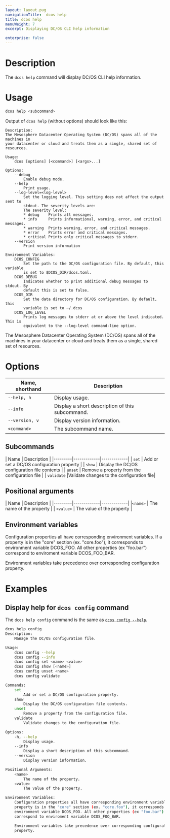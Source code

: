 ```yaml
---
layout: layout.pug
navigationTitle:  dcos help
title: dcos help
menuWeight: 7
excerpt: Displaying DC/OS CLI help information

enterprise: false
---
```


# Description
The `dcos help` command will display DC/OS CLI help information.

# Usage

```bash
dcos help <subcommand>
```
Output of `dcos help` (without options) should look like this:

```
Description:
The Mesosphere Datacenter Operating System (DC/OS) spans all of the machines in
your datacenter or cloud and treats them as a single, shared set of resources.

Usage:
    dcos [options] [<command>] [<args>...]

Options:
    --debug
        Enable debug mode.
    --help
        Print usage.
    --log-level=<log-level>
        Set the logging level. This setting does not affect the output sent to
        stdout. The severity levels are:
        The severity level:
        * debug    Prints all messages.
        * info     Prints informational, warning, error, and critical messages.
        * warning  Prints warning, error, and critical messages.
        * error    Prints error and critical messages.
        * critical Prints only critical messages to stderr.
    --version
        Print version information

Environment Variables:
    DCOS_CONFIG
        Set the path to the DC/OS configuration file. By default, this variable
        is set to $DCOS_DIR/dcos.toml.
    DCOS_DEBUG
        Indicates whether to print additional debug messages to stdout. By
        default this is set to false.
    DCOS_DIR
        Set the data directory for DC/OS configuration. By default, this
        variable is set to ~/.dcos
    DCOS_LOG_LEVEL
        Prints log messages to stderr at or above the level indicated. This is
        equivalent to the --log-level command-line option.
```

The Mesosphere Datacenter Operating System (DC/OS) spans all of the machines in your datacenter or cloud and treats them as a single, shared set of resources.


# Options


| Name, shorthand |  Description |
|---------|-------------|
| `--help, h`   |   Display usage. |
| `--info`   |   Display a short description of this subcommand. |
| `--version, v`   |  Display version information. |
| `<command>`   | The subcommand name. |

## Subcommands


| Name | Description |
|---------|-------------|-------------|
| `set` |  Add or set a DC/OS configuration property |
| `show` | Display the DC/OS configuration file contents   |
| `unset` | Remove a property from the configuration file  |
| `validate`  |Validate changes to the configuration file|

## Positional arguments

| Name | Description |
|---------|-------------|-------------|
|`<name>` | The name of the property |
| `<value>` | The value of the property |


## Environment variables

Configuration properties all have corresponding environment variables. If a
property is in the "core" section (ex. "core.foo"), it corresponds to
environment variable DCOS_FOO. All other properties (ex "foo.bar")
correspond to enviroment variable DCOS_FOO_BAR.

Environment variables take precedence over corresponding configuration
property.

# Examples

## Display help for `dcos config` command

The `dcos help config` command is the same as [`dcos config --help`](/1.12/cli/command-reference/dcos-config/).

```bash
dcos help config
Description:
    Manage the DC/OS configuration file.

Usage:
    dcos config --help
    dcos config --info
    dcos config set <name> <value>
    dcos config show [<name>]
    dcos config unset <name>
    dcos config validate

Commands:
    set
        Add or set a DC/OS configuration property.
    show
        Display the DC/OS configuration file contents.
    unset
        Remove a property from the configuration file.
    validate
        Validate changes to the configuration file.

Options:
    -h, --help
        Display usage.
    --info
        Display a short description of this subcommand.
    --version
        Display version information.

Positional Arguments:
    <name>
        The name of the property.
    <value>
        The value of the property.

Environment Variables:
    Configuration properties all have corresponding environment variables. If a
    property is in the "core" section (ex. "core.foo"), it corresponds to
    environment variable DCOS_FOO. All other properties (ex "foo.bar")
    correspond to enviroment variable DCOS_FOO_BAR.

    Environment variables take precedence over corresponding configuration
    property.
```
